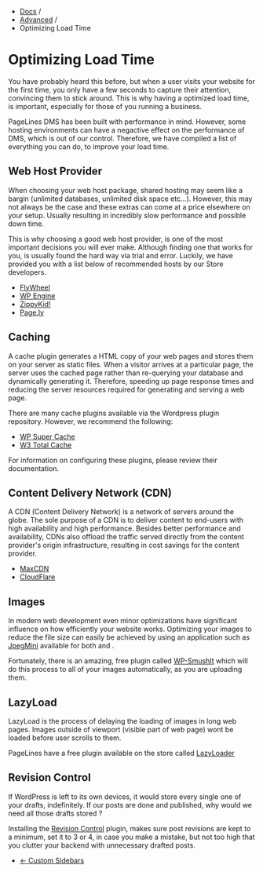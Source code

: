 <div class="row-fluid">
  <div class="span12">
    <ul class="breadcrumb">
        <li><a href="http://docs.pagelines.com/">Docs</a> <span class="divider">/</span></li>
        <li><a href="http://docs.pagelines.com/advanced">Advanced</a> <span class="divider">/</span></li>
        <li class="active">Optimizing Load Time</li>
    </ul>
  </div>
</div>

# Optimizing Load Time #

You have probably heard this before, but when a user visits your website for the first time, you only have a few seconds to capture their attention, convincing them to stick around. This is why having a optimized load time, is important, especially for those of you running a business.

PageLines DMS has been built with performance in mind. However, some hosting environments can have a negactive effect on the performance of DMS, which is out of our control. Therefore, we have compiled a list of everything you can do, to improve your load time.

## Web Host Provider ##

When choosing your web host package, shared hosting may seem like a bargin (unlimited databases, unlimited disk space etc...). However, this may not always be the case and these extras can come at a price elsewhere on your setup. Usually resulting in incredibly slow performance and possible down time.

This is why choosing a good web host provider, is one of the most important decisions you will ever make. Although finding one that works for you, is usually found the hard way via trial and error. Luckily, we have provided you with a list below of recommended hosts by our Store developers.

* [FlyWheel](http://getflywheel.com/)
* [WP Engine](http://wpengine.com/)
* [ZippyKid!](https://www.zippykid.com/)
* [Page.ly](https://page.ly/)

## Caching ##

A cache plugin generates a HTML copy of your web pages and stores them on your server as static files. When a visitor arrives at a particular page, the server uses the cached page rather than re-querying your database and dynamically generating it. Therefore, speeding up page response times and reducing the server resources required for generating and serving a web page.

There are many cache plugins available via the Wordpress plugin repository. However, we recommend the following:

* [WP Super Cache](http://wordpress.org/plugins/wp-super-cache/)
* [W3 Total Cache](http://wordpress.org/plugins/w3-total-cache/)

For information on configuring these plugins, please review their documentation.

## Content Delivery Network (CDN)

A CDN (Content Delivery Network) is a network of servers around the globe. The sole purpose of a CDN is to deliver content to end-users with high availability and high performance. Besides better performance and availability, CDNs also offload the traffic served directly from the content provider's origin infrastructure, resulting in cost savings for the content provider.

* [MaxCDN](http://www.maxcdn.com/)
* [CloudFlare](https://www.cloudflare.com/)

## Images ##

In modern web development even minor optimizations have significant influence on how efficiently your website works. Optimizing your images to reduce the file size can easily be achieved by using an application such as [JpegMini](http://www.jpegmini.com/) available for both  <ic class="icon-apple"></i> and <i class="icon-windows"></i>.

Fortunately, there is an amazing, free plugin called [WP-SmushIt](http://wordpress.org/plugins/wp-smushit/) which will do this process to all of your images automatically, as you are uploading them.

## LazyLoad ##

LazyLoad is the process of delaying the loading of images in long web pages. Images outside of viewport (visible part of web page) wont be loaded before user scrolls to them.

PageLines have a free plugin available on the store called [LazyLoader](http://www.pagelines.com/store/plugins/pagelines-lazyloader/)

## Revision Control ##

If WordPress is left to its own devices, it would store every single one of your drafts, indefinitely. If our posts are done and published, why would we need all those drafts stored ?

Installing the [Revision Control](http://wordpress.org/plugins/revision-control/) plugin, makes sure post revisions are kept to a minimum, set it to 3 or 4, in case you make a mistake, but not too high that you clutter your backend with unnecessary drafted posts.

<div class="row-fluid">
	<div class="span12">
		<ul class="pager">
			<li class="pull-left"><a href="http://docs.pagelines.com/advanced/custom-sidebars">&larr; Custom Sidebars</a></li>
  		</ul>
	</div>
</div>